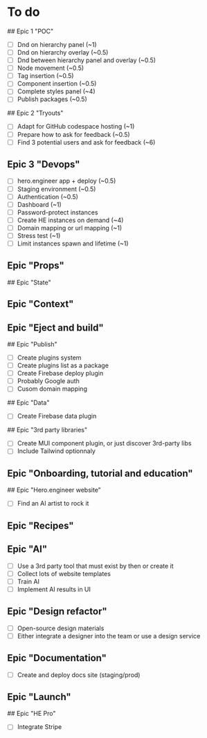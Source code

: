 # To do

## Epic 1 "POC"

- [ ] Dnd on hierarchy panel (~1)
- [ ] Dnd on hierarchy overlay (~0.5)
- [ ] Dnd between hierarchy panel and overlay (~0.5)
- [ ] Node movement (~0.5)
- [ ] Tag insertion (~0.5)
- [ ] Component insertion (~0.5)
- [ ] Complete styles panel (~4)
- [ ] Publish packages (~0.5)

## Epic 2 "Tryouts"

- [ ] Adapt for GitHub codespace hosting (~1)
- [ ] Prepare how to ask for feedback (~0.5)
- [ ] Find 3 potential users and ask for feedback (~6)

## Epic 3 "Devops"

- [ ] hero.engineer app + deploy (~0.5)
- [ ] Staging environment (~0.5)
- [ ] Authentication (~0.5)
- [ ] Dashboard (~1)
- [ ] Password-protect instances
- [ ] Create HE instances on demand (~4)
- [ ] Domain mapping or url mapping (~1)
- [ ] Stress test (~1)
- [ ] Limit instances spawn and lifetime (~1)

## Epic "Props"

## Epic "State"

## Epic "Context"

## Epic "Eject and build"

## Epic "Publish"

- [ ] Create plugins system
- [ ] Create plugins list as a package
- [ ] Create Firebase deploy plugin
- [ ] Probably Google auth
- [ ] Cusom domain mapping

## Epic "Data"

- [ ] Create Firebase data plugin

## Epic "3rd party libraries"

- [ ] Create MUI component plugin, or just discover 3rd-party libs
- [ ] Include Tailwind optionnaly

## Epic "Onboarding, tutorial and education"

## Epic "Hero.engineer website"

- [ ] Find an AI artist to rock it

## Epic "Recipes"

## Epic "AI"

- [ ] Use a 3rd party tool that must exist by then or create it
- [ ] Collect lots of website templates
- [ ] Train AI
- [ ] Implement AI results in UI

## Epic "Design refactor"

- [ ] Open-source design materials
- [ ] Either integrate a designer into the team or use a design service

## Epic "Documentation"

- [ ] Create and deploy docs site (staging/prod)

## Epic "Launch"

## Epic "HE Pro"

-  [ ] Integrate Stripe
